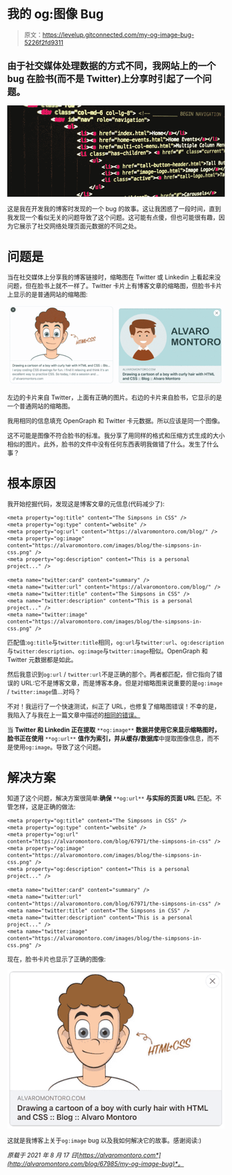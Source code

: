 # 我的 og:图像 Bug

> 原文：<https://levelup.gitconnected.com/my-og-image-bug-5226f2fd9311>

## 由于社交媒体处理数据的方式不同，我网站上的一个 bug 在脸书(而不是 Twitter)上分享时引起了一个问题。

![](img/2f6cd6aaadc998f6787c4b07811daa29.png)

这是我在开发我的博客时发现的一个 bug 的故事。这让我困惑了一段时间，直到我发现一个看似无关的问题导致了这个问题。这可能有点傻，但也可能很有趣，因为它展示了社交网络处理页面元数据的不同之处。

# 问题是

当在社交媒体上分享我的博客链接时，缩略图在 Twitter 或 Linkedin 上看起来没问题，但在脸书上就不一样了。Twitter 卡片上有博客文章的缩略图，但脸书卡片上显示的是普通网站的缩略图:

![](img/d29b1002f0d1421751e8f8e7c5b24d2a.png)

左边的卡片来自 Twitter，上面有正确的图片。右边的卡片来自脸书，它显示的是一个普通网站的缩略图。

我用相同的信息填充 OpenGraph 和 Twitter 卡元数据。所以应该是同一个图像。

这不可能是图像不符合脸书的标准。我分享了用同样的格式和压缩方式生成的大小相似的图片。此外，脸书的文件中没有任何东西表明我做错了什么。发生了什么事？

# 根本原因

我开始挖掘代码，发现这是博客文章的元信息(代码减少了):

```
<meta property="og:title" content="The Simpsons in CSS" />
<meta property="og:type" content="website" />
<meta property="og:url" content="https://alvaromontoro.com/blog/" />
<meta property="og:image" content="https://alvaromontoro.com/images/blog/the-simpsons-in-css.png" />
<meta property="og:description" content="This is a personal project..." />

<meta name="twitter:card" content="summary" />
<meta name="twitter:url" content="https://alvaromontoro.com/blog/" />
<meta name="twitter:title" content="The Simpsons in CSS" />
<meta name="twitter:description" content="This is a personal project..." />
<meta name="twitter:image" content="https://alvaromontoro.com/images/blog/the-simpsons-in-css.png" />
```

匹配值:`og:title`与`twitter:title`相同，`og:url`与`twitter:url`、`og:description`与`twitter:description`、`og:image`与`twitter:image`相似。OpenGraph 和 Twitter 元数据都是如此。

然后我意识到`og:url` / `twitter:url`不是正确的那个。两者都匹配，但它指向了错误的 URL:它不是博客文章，而是博客本身。但是对缩略图来说重要的是`og:image` / `twitter:image`值...对吗？

不对！我运行了一个快速测试，纠正了 URL，也修复了缩略图错误！不幸的是，我陷入了与我在上一篇文章中描述的[相同的错误。](https://alvaromontoro.com/blog/67844/web-confusion)

当 **Twitter 和 Linkedin 正在提取** `**og:image**` **数据并使用它来显示缩略图时，脸书正在使用** `**og:url**` **值作为索引，并从缓存/数据库**中提取图像信息，而不是使用`og:image`。导致了这个问题。

# 解决方案

知道了这个问题，解决方案很简单:**确保** `**og:url**` **与实际的页面 URL** 匹配。不管怎样，这是正确的做法:

```
<meta property="og:title" content="The Simpsons in CSS" />
<meta property="og:type" content="website" />
<meta property="og:url" content="https://alvaromontoro.com/blog/67971/the-simpsons-in-css" />
<meta property="og:image" content="https://alvaromontoro.com/images/blog/the-simpsons-in-css.png" />
<meta property="og:description" content="This is a personal project..." />

<meta name="twitter:card" content="summary" />
<meta name="twitter:url" content="https://alvaromontoro.com/blog/67971/the-simpsons-in-css" />
<meta name="twitter:title" content="The Simpsons in CSS" />
<meta name="twitter:description" content="This is a personal project..." />
<meta name="twitter:image" content="https://alvaromontoro.com/images/blog/the-simpsons-in-css.png" />
```

现在，脸书卡片也显示了正确的图像:

![](img/f739410c17b1b2c5dcc49aae10c40a40.png)

这就是我博客上关于`og:image` bug 以及我如何解决它的故事。感谢阅读:)

*原载于 2021 年 8 月 17 日*[*https://alvaromontoro.com*](http://alvaromontoro.com/blog/67985/my-og-image-bug)*。*